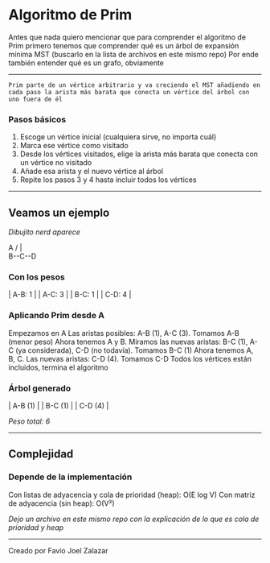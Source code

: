 # Algoritmo de Prim

Antes que nada quiero mencionar que para comprender el algoritmo de Prim primero tenemos que comprender qué es un árbol de expansión mínima MST (buscarlo en la lista de archivos en este mismo repo)
Por ende también entender qué es un grafo, obviamente

---

`Prim parte de un vértice arbitrario y va creciendo el MST añadiendo en cada paso la arista más barata que conecta un vértice del árbol con uno fuera de él`

### Pasos básicos

1) Escoge un vértice inicial (cualquiera sirve, no importa cuál)
2) Marca ese vértice como visitado
3) Desde los vértices visitados, elige la arista más barata que conecta con un vértice no visitado
4) Añade esa arista y el nuevo vértice al árbol
5) Repite los pasos 3 y 4 hasta incluir todos los vértices

---

## Veamos un ejemplo

*Dibujito nerd aparece*

   A
 / | \
B--C--D

### Con los pesos

  | A-B: 1 |
  | A-C: 3 |
  | B-C: 1 |
  | C-D: 4 |

### Aplicando Prim desde A

  Empezamos en A
  Las aristas posibles: A-B (1), A-C (3). Tomamos A-B (menor peso)
  Ahora tenemos A y B. Miramos las nuevas aristas: B-C (1), A-C (ya considerada), C-D (no todavía). Tomamos B-C (1)
  Ahora tenemos A, B, C. Las nuevas aristas: C-D (4). Tomamos C-D
  Todos los vértices están incluidos, termina el algoritmo

### Árbol generado
  | A-B (1) |
  | B-C (1) |
  | C-D (4) |
  
  *Peso total: 6*

---

## Complejidad

### Depende de la implementación

Con listas de adyacencia y cola de prioridad (heap): O(E log V)
Con matriz de adyacencia (sin heap): O(V²)

*Dejo un archivo en este mismo repo con la explicación de lo que es cola de prioridad y heap*

---

Creado por Favio Joel Zalazar
